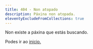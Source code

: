 ```yaml
---
title: 404 - Non atopado
description: Páxina non atopada.
eleventyExcludeFromCollections: true
---
```


Non existe a páxina que estás buscando.

Podes ir ao <a href="/">inicio.</a>
